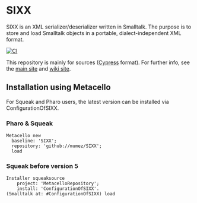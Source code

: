 # SIXX

SIXX is an XML serializer/deserializer written in Smalltalk. The purpose is to store and load Smalltalk objects in a portable, dialect-independent XML format.

[![CI](https://github.com/mumez/SIXX/actions/workflows/main.yml/badge.svg)](https://github.com/mumez/SIXX/actions/workflows/main.yml)

This repository is mainly for sources ([Cypress](<https://github.com/CampSmalltalk/Cypress>) format). For further info, see the [main site](http://www.mars.dti.ne.jp/~umejava/smalltalk/sixx/index.html) and [wiki site](https://swikis.ddo.jp/umejava/SIXX).

## Installation using Metacello

For Squeak and Pharo users, the latest version can be installed via ConfigurationOfSIXX.

### Pharo & Squeak

```Smalltalk
Metacello new
  baseline: 'SIXX';
  repository: 'github://mumez/SIXX';
  load
```

### Squeak before version 5

```Smalltalk
Installer squeaksource
    project: 'MetacelloRepository';
    install: 'ConfigurationOfSIXX'. 
(Smalltalk at: #ConfigurationOfSIXX) load
```
